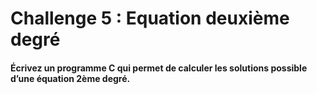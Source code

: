 # Challenge 5 : Equation deuxième degré

#### Écrivez un programme C qui permet de calculer les solutions possible d’une équation 2ème degré.